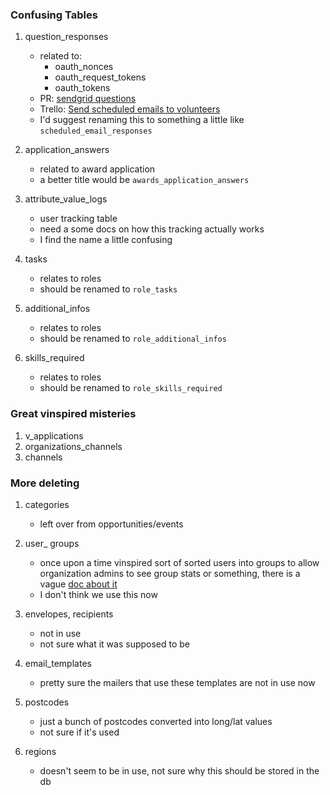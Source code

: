 ### Confusing Tables

1. question_responses
	- related to:
		- oauth_nonces
		- oauth_request_tokens
		- oauth_tokens
	- PR: [sendgrid questions](https://github.com/vinspired/vapi/pull/296/)
	- Trello: [Send scheduled emails to volunteers](https://trello.com/c/rs2UU4U8/322-send-scheduled-emails-to-volunteers-and-capture-data-from-responses)
	- I'd suggest renaming this to something a little like `scheduled_email_responses`

2. application_answers
	- related to award application
	- a better title would be `awards_application_answers`

3. attribute_value_logs
	- user tracking table
	- need a some docs on how this tracking actually works
	- I find the name a little confusing

4. tasks
	- relates to roles
	- should be renamed to `role_tasks`

5. additional_infos
	- relates to roles
	- should be renamed to `role_additional_infos`

6. skills_required
	- relates to roles
	- should be renamed to `role_skills_required `


### Great vinspired misteries
1. v_applications
2. organizations_channels
3. channels

### More deleting

1. categories
	- left over from opportunities/events

2. user_ groups
	- once upon a time vinspired sort of sorted users into groups to allow organization admins to see group stats or something, there is a vague [doc about it](https://github.com/vinspired/vapi/blob/staging/doc/API.markdown#user-groups)
	- I don't think we use this now

3. envelopes, recipients
	- not in use
	- not sure what it was supposed to be

4. email_templates
	- pretty sure the mailers that use these templates are not in use now

5. postcodes
	- just a bunch of postcodes converted into long/lat values
	- not sure if it's used

5. regions
	- doesn't seem to be in use, not sure why this should be stored in the db
